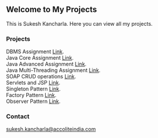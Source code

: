 ## Welcome to My Projects

This is Sukesh Kancharla. Here you can view all my projects.


### Projects
DBMS Assignment [Link](https://github.com/sukeshkancharla8/SQL_Assignment). <br>
Java Core Assignment [Link](https://sukeshkancharla8.github.io). <br> 
Java Advanced Assignment [Link](https://sukeshkancharla8.github.io). <br>
Java Multi-Threading Assignment [Link](https://github.com/sukeshkancharla8/MultiThreadingEvenOdd). <br>
SOAP CRUD operations [Link](https://github.com/sukeshkancharla8/SOAP_CRUD_Person). <br>
Servlets and JSP [Link](https://github.com/sukeshkancharla8/ServletAndJsp). <br>
Singleton Pattern [Link](https://github.com/sukeshkancharla8/SingletonPatternDemo). <br>
Factory Pattern [Link](https://github.com/sukeshkancharla8/FactoryPatternDemo). <br>
Observer Pattern [Link](https://github.com/sukeshkancharla8/ObserverPatternDemo). <br>
### Contact
sukesh.kancharla@accoliteindia.com
